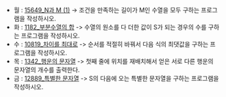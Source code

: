 - 월 : [15649_N과 M (1)](https://www.acmicpc.net/problem/15649) -> 조건을 만족하는 길이가 M인 수열을 모두 구하는 프로그램을 작성하시오.
- 화 : [1182_부분수열의 합](https://www.acmicpc.net/problem/1182) -> 수열의 원소를 다 더한 값이 S가 되는 경우의 수를 구하는 프로그램을 작성하시오.
- 수 : [10819_차이를 최대로](https://www.acmicpc.net/problem/10819) -> 순서를 적절히 바꿔서 다음 식의 최댓값을 구하는 프로그램을 작성하시오.
- 목 : [1342_행운의 문자열](https://www.acmicpc.net/problem/1342) -> 첫째 줄에 위치를 재배치해서 얻은 서로 다른 행운의 문자열의 개수를 출력한다.
- 금 : [12889_특별한 문자열](https://www.acmicpc.net/problem/12889) -> S의 다음에 오는 특별한 문자열을 구하는 프로그램을 작성하시오.

<!-- [2178_미로 탐색](https://www.acmicpc.net/problem/2178) -> (1, 1)에서 출발하여 (N, M)의 위치로 이동할 때 지나야 하는 최소의 칸 수를 구하는 프로그램을 작성하시오. -->
